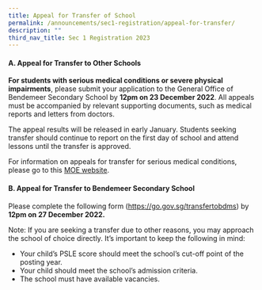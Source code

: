 ```yaml
---
title: Appeal for Transfer of School
permalink: /announcements/sec1-registration/appeal-for-transfer/
description: ""
third_nav_title: Sec 1 Registration 2023
---
```

#### **A. Appeal for Transfer to Other Schools**

**For students with serious medical conditions or severe physical impairments**, please submit your application to the General Office of Bendemeer Secondary School by **12pm on 23 December 2022**. All appeals must be accompanied by relevant supporting documents, such as medical reports and letters from doctors.

The appeal results will be released in early January. Students seeking transfer should continue to report on the first day of school and attend lessons until the transfer is approved.

For information on appeals for transfer for serious medical conditions, please go to this [MOE website](https://www.moe.gov.sg/secondary/s1-posting/results/appeal-for-school-transfer/).


#### **B. Appeal for Transfer to Bendemeer Secondary School**

Please complete the following form (https://go.gov.sg/transfertobdms) by **12pm on 27 December 2022.**

Note:  If you are seeking a transfer due to other reasons, you may approach the school of choice directly.  It’s important to keep the following in mind:
* Your child’s PSLE score should meet the school’s cut-off point of the posting year.
* Your child should meet the school’s admission criteria.
* The school must have available vacancies.
